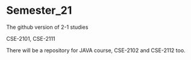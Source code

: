 # Semester_21
The github version of 2-1 studies

CSE-2101, CSE-2111


There will be a repository for JAVA course, CSE-2102 and CSE-2112 too.

